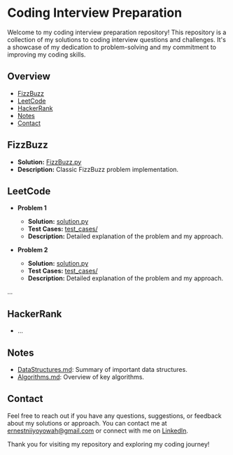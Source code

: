 # Coding Interview Preparation

Welcome to my coding interview preparation repository! This repository is a collection of my solutions to coding interview questions and challenges. It's a showcase of my dedication to problem-solving and my commitment to improving my coding skills.

## Overview

- [FizzBuzz](#fizzbuzz)
- [LeetCode](#leetcode)
- [HackerRank](#hackerrank)
- [Notes](#notes)
- [Contact](#contact)

## FizzBuzz

- **Solution:** [FizzBuzz.py](FizzBuzz/FizzBuzz.py)
- **Description:** Classic FizzBuzz problem implementation.

## LeetCode

- **Problem 1**
  - **Solution:** [solution.py](LeetCode/Problem1/solution.py)
  - **Test Cases:** [test_cases/](LeetCode/Problem1/test_cases/)
  - **Description:** Detailed explanation of the problem and my approach.

- **Problem 2**
  - **Solution:** [solution.py](LeetCode/Problem2/solution.py)
  - **Test Cases:** [test_cases/](LeetCode/Problem2/test_cases/)
  - **Description:** Detailed explanation of the problem and my approach.

...

## HackerRank

- ...

## Notes

- [DataStructures.md](Notes/DataStructures.md): Summary of important data structures.
- [Algorithms.md](Notes/Algorithms.md): Overview of key algorithms.

## Contact

Feel free to reach out if you have any questions, suggestions, or feedback about my solutions or approach. You can contact me at [ernestniiyoyowah@gmail.com](mailto:ernestniiyoyowah@gmail.com) or connect with me on [LinkedIn](https://www.linkedin.com/in/ernestyoyowah).

Thank you for visiting my repository and exploring my coding journey!
